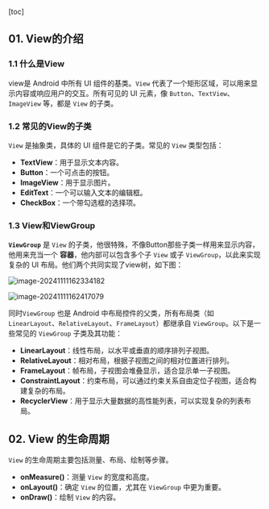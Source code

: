 [toc]

## 01. View的介绍

### 1.1 什么是View

view是 Android 中所有 UI 组件的基类。`View` 代表了一个矩形区域，可以用来显示内容或响应用户的交互。所有可见的 UI 元素，像 `Button`、`TextView`、`ImageView` 等，都是 `View` 的子类。

### 1.2 常见的View的子类

`View` 是抽象类，具体的 UI 组件是它的子类。常见的 `View` 类型包括：

- **TextView**：用于显示文本内容。
- **Button**：一个可点击的按钮。
- **ImageView**：用于显示图片。
- **EditText**：一个可以输入文本的编辑框。
- **CheckBox**：一个带勾选框的选择项。

### 1.3 View和ViewGroup

**`ViewGroup`** 是 `View` 的子类，他很特殊，不像Button那些子类一样用来显示内容，他用来充当一个 **容器**，他内部可以包含多个子 `View` 或子 `ViewGroup`，以此来实现复杂的 UI 布局。他们两个共同实现了view树，如下图：

![image-20241111162334182](D:\Files\Develop\Today-I-learned\android\_pic_\image-20241111162334182.png)

![image-20241111162417079](D:\Files\Develop\Today-I-learned\android\_pic_\image-20241111162417079.png)

同时`ViewGroup` 也是 Android 中布局控件的父类，所有布局类（如 `LinearLayout`、`RelativeLayout`、`FrameLayout`）都继承自 `ViewGroup`。以下是一些常见的 `ViewGroup` 子类及其功能：

- **LinearLayout**：线性布局，以水平或垂直的顺序排列子视图。
- **RelativeLayout**：相对布局，根据子视图之间的相对位置进行排列。
- **FrameLayout**：帧布局，子视图会堆叠显示，适合显示单一子视图。
- **ConstraintLayout**：约束布局，可以通过约束关系自由定位子视图，适合构建复杂的布局。
- **RecyclerView**：用于显示大量数据的高性能列表，可以实现复杂的列表布局。



## 02. View 的生命周期

`View` 的生命周期主要包括测量、布局、绘制等步骤。

- **onMeasure()**：测量 `View` 的宽度和高度。
- **onLayout()**：确定 `View` 的位置，尤其在 `ViewGroup` 中更为重要。
- **onDraw()**：绘制 `View` 的内容。

